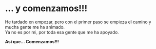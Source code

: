 # ... y comenzamos!!! 


He tardado en empezar, pero con el primer paso se empieza el camino y mucha gente me ha animado. <br/>
Ya no es por mi, por toda esa gente que me ha apoyado.



**Así que... Comenzamos!!!**
